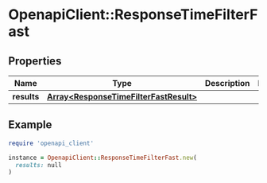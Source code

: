# OpenapiClient::ResponseTimeFilterFast

## Properties

| Name | Type | Description | Notes |
| ---- | ---- | ----------- | ----- |
| **results** | [**Array&lt;ResponseTimeFilterFastResult&gt;**](ResponseTimeFilterFastResult.md) |  |  |

## Example

```ruby
require 'openapi_client'

instance = OpenapiClient::ResponseTimeFilterFast.new(
  results: null
)
```

